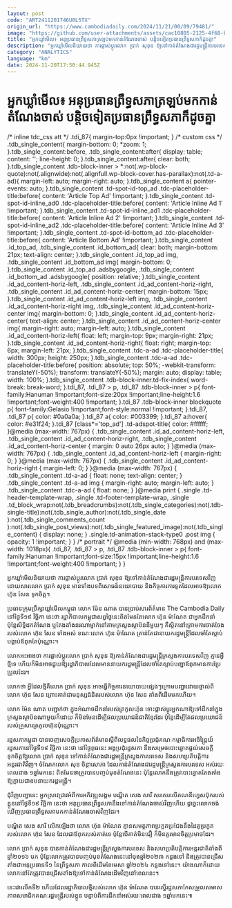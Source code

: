 ```yaml
---
layout: post
code: "ART2411201746U0L5TX"
origin_url: "https://www.cambodiadaily.com/2024/11/21/00/09/79481/"
image: "https://github.com/user-attachments/assets/cac10805-2125-4f68-be35-ab557c4092e3"
title: "អ្នក​ឃ្លាំមើល៖ អនុប្រធាន​ព្រឹទ្ធសភា​ត្រឡប់​មក​កាន់​តំណែង​ចាស់ បន្តិច​ទៀត​ប្រធាន​ព្រឹទ្ធសភា​ក៏​ដូច​គ្នា"
description: "អ្នក​ឃ្លាំមើល​និយាយ​ថា ការ​ផ្លាស់ប្ដូរ​លោក ប្រាក់ សុខុន ឱ្យ​ទៅ​កាន់​តំណែង​ជា​រដ្ឋមន្ត្រី​ការបរទេស​វិញ ដោយសារ​លោក ប្រាក់ សុខុន មាន​ទាំង​បទពិសោធន៍​នយោបាយ និង​កិច្ចការ​ការទូត​ដែល​អាច​ឱ្យ​លោក ហ៊ុន សែន ទុកចិត្ត។"
category: "ANALYTICS"
language: "km"
date: 2024-11-20T17:50:44.945Z
---
```


# អ្នក​ឃ្លាំមើល៖ អនុប្រធាន​ព្រឹទ្ធសភា​ត្រឡប់​មក​កាន់​តំណែង​ចាស់ បន្តិច​ទៀត​ប្រធាន​ព្រឹទ្ធសភា​ក៏​ដូច​គ្នា

/\* inline tdc\_css att \*/ .tdi\_87{ margin-top:0px !important; } /\* custom css \*/ .tdb\_single\_content{ margin-bottom: 0; \*zoom: 1; }.tdb\_single\_content:before, .tdb\_single\_content:after{ display: table; content: ''; line-height: 0; }.tdb\_single\_content:after{ clear: both; }.tdb\_single\_content .tdb-block-inner > \*:not(.wp-block-quote):not(.alignwide):not(.alignfull.wp-block-cover.has-parallax):not(.td-a-ad){ margin-left: auto; margin-right: auto; }.tdb\_single\_content a{ pointer-events: auto; }.tdb\_single\_content .td-spot-id-top\_ad .tdc-placeholder-title:before{ content: 'Article Top Ad' !important; }.tdb\_single\_content .td-spot-id-inline\_ad0 .tdc-placeholder-title:before{ content: 'Article Inline Ad 1' !important; }.tdb\_single\_content .td-spot-id-inline\_ad1 .tdc-placeholder-title:before{ content: 'Article Inline Ad 2' !important; }.tdb\_single\_content .td-spot-id-inline\_ad2 .tdc-placeholder-title:before{ content: 'Article Inline Ad 3' !important; }.tdb\_single\_content .td-spot-id-bottom\_ad .tdc-placeholder-title:before{ content: 'Article Bottom Ad' !important; }.tdb\_single\_content .id\_top\_ad, .tdb\_single\_content .id\_bottom\_ad{ clear: both; margin-bottom: 21px; text-align: center; }.tdb\_single\_content .id\_top\_ad img, .tdb\_single\_content .id\_bottom\_ad img{ margin-bottom: 0; }.tdb\_single\_content .id\_top\_ad .adsbygoogle, .tdb\_single\_content .id\_bottom\_ad .adsbygoogle{ position: relative; }.tdb\_single\_content .id\_ad\_content-horiz-left, .tdb\_single\_content .id\_ad\_content-horiz-right, .tdb\_single\_content .id\_ad\_content-horiz-center{ margin-bottom: 15px; }.tdb\_single\_content .id\_ad\_content-horiz-left img, .tdb\_single\_content .id\_ad\_content-horiz-right img, .tdb\_single\_content .id\_ad\_content-horiz-center img{ margin-bottom: 0; }.tdb\_single\_content .id\_ad\_content-horiz-center{ text-align: center; }.tdb\_single\_content .id\_ad\_content-horiz-center img{ margin-right: auto; margin-left: auto; }.tdb\_single\_content .id\_ad\_content-horiz-left{ float: left; margin-top: 9px; margin-right: 21px; }.tdb\_single\_content .id\_ad\_content-horiz-right{ float: right; margin-top: 6px; margin-left: 21px; }.tdb\_single\_content .tdc-a-ad .tdc-placeholder-title{ width: 300px; height: 250px; }.tdb\_single\_content .tdc-a-ad .tdc-placeholder-title:before{ position: absolute; top: 50%; -webkit-transform: translateY(-50%); transform: translateY(-50%); margin: auto; display: table; width: 100%; }.tdb\_single\_content .tdb-block-inner.td-fix-index{ word-break: break-word; }.tdi\_87, .tdi\_87 > p, .tdi\_87 .tdb-block-inner > p{ font-family:Hanuman !important;font-size:20px !important;line-height:1.6 !important;font-weight:400 !important; }.tdi\_87 .tdb-block-inner blockquote p{ font-family:Gelasio !important;font-style:normal !important; }.tdi\_87, .tdi\_87 p{ color: #0a0a0a; }.tdi\_87 a{ color: #003399; }.tdi\_87 a:hover{ color: #e31f24; }.tdi\_87 \[class\*='top\_ad'\] .td-adspot-title{ color: #ffffff; }@media (max-width: 767px) { .tdb\_single\_content .id\_ad\_content-horiz-left, .tdb\_single\_content .id\_ad\_content-horiz-right, .tdb\_single\_content .id\_ad\_content-horiz-center { margin: 0 auto 26px auto; } }@media (max-width: 767px) { .tdb\_single\_content .id\_ad\_content-horiz-left { margin-right: 0; } }@media (max-width: 767px) { .tdb\_single\_content .id\_ad\_content-horiz-right { margin-left: 0; } }@media (max-width: 767px) { .tdb\_single\_content .td-a-ad { float: none; text-align: center; } .tdb\_single\_content .td-a-ad img { margin-right: auto; margin-left: auto; } .tdb\_single\_content .tdc-a-ad { float: none; } }@media print { .single .td-header-template-wrap, .single .td-footer-template-wrap, .single .td\_block\_wrap:not(.tdb\_breadcrumbs):not(.tdb\_single\_categories):not(.tdb-single-title):not(.tdb\_single\_author):not(.tdb\_single\_date ):not(.tdb\_single\_comments\_count ):not(.tdb\_single\_post\_views):not(.tdb\_single\_featured\_image):not(.tdb\_single\_content) { display: none; } .single.td-animation-stack-type0 .post img { opacity: 1 !important; } } /\* portrait \*/ @media (min-width: 768px) and (max-width: 1018px){ .tdi\_87, .tdi\_87 > p, .tdi\_87 .tdb-block-inner > p{ font-family:Hanuman !important;font-size:15px !important;line-height:1.6 !important;font-weight:400 !important; } }

អ្នក​ឃ្លាំមើល​និយាយ​ថា ការ​ផ្លាស់ប្ដូរ​លោក ប្រាក់ សុខុន ឱ្យ​ទៅ​កាន់​តំណែង​ជា​រដ្ឋមន្ត្រី​ការបរទេស​វិញ ដោយសារ​លោក ប្រាក់ សុខុន មាន​ទាំង​បទពិសោធន៍​នយោបាយ និង​កិច្ចការ​ការទូត​ដែល​អាច​ឱ្យ​លោក ហ៊ុន សែន ទុកចិត្ត។

ប្រធាន​ក្រុមប្រឹក្សា​ឃ្លាំមើល​កម្ពុជា លោក ម៉ែន ណាត បាន​ប្រាប់​សារព័ត៌មាន The Cambodia Daily នៅ​ថ្ងៃទី​១៩ វិច្ឆិកា នេះ​ថា រដ្ឋាភិបាល​កម្ពុជា​សព្វថ្ងៃ​នេះ​ពិត​មែន​តែ​លោក ហ៊ុន ម៉ាណែត ជា​អ្នក​ដឹកនាំ ប៉ុន្តែ​សិទ្ធិ​ដក​តំណែង ឬ​តែងតាំង​នរណា​ម្នាក់​នៅ​តាម​ក្រសួង​ស្ថាប័ន​នីមួយៗ គឺ​ស្ថិត​នៅ​ក្រោម​ការ​ចាត់ចែង​របស់​លោក ហ៊ុន សែន ទាំងអស់ ខណៈ​លោក ហ៊ុន ម៉ាណែត គ្រាន់តែ​ជា​នាយករដ្ឋមន្ត្រី​ដែល​ចាំ​តែ​ស្ដាប់​បង្គាប់​ឪពុក​តែប៉ុណ្ណោះ។

លោក​អះអាង​ថា ការ​ផ្លាស់ប្ដូរ​លោក ប្រាក់ សុខុន ឱ្យ​កាន់​តំណែង​ជា​រដ្ឋមន្ត្រី​ក្រសួង​ការបរទេស​វិញ គ្មាន​អ្វី​ថ្មី​ទេ ហើយ​ក៏​មិន​អាច​ជួយ​ឱ្យ​រដ្ឋាភិបាល​ដែល​មាន​នាយករដ្ឋមន្ត្រី​ដែល​ចាំ​តែ​ស្តាប់​បញ្ជា​ឪពុក​មាន​ការ​ប្រែប្រួល​ដែរ។

លោក​ថា អ្វី​ដែល​ថ្មី​គឺ​លោក ប្រាក់ សុខុន អាច​ធ្វើ​កិច្ចការ​នយោបាយ​ផ្សេងៗ​ក្រោម​បញ្ជា​ដោយ​ផ្ទាល់​ពី​លោក ហ៊ុន សែន ព្រោះ​គាត់​ជា​មនុស្ស​ជំនិត​របស់​លោក ហ៊ុន សែន តាំង​ពី​ដើម​មក​ហើយ។

លោក ម៉ែន ណាត បញ្ជាក់​ថា ក្នុង​អំណាច​ដឹកនាំ​របស់​ត្រកូល​ហ៊ុន ទោះ​ផ្លាស់ប្ដូរ​អ្នក​ណា​ឱ្យ​ទៅ​ដឹកនាំ​ក្នុង​ក្រសួង​ស្ថាប័ន​ណា​មួយ​ក៏ដោយ ក៏​មិនមែន​ដើម្បី​ផល​ប្រយោជន៍​ជាតិ​ខ្មែរ​ដែរ ប៉ុន្តែ​ដើម្បី​តែ​ផល​ប្រយោជន៍​របស់​គ្រួសារ​ត្រកូល​ហ៊ុន​ប៉ុណ្ណោះ។

រដ្ឋសភា​កម្ពុជា បាន​ចេញ​សេចក្តី​ប្រកាស​ព័ត៌មាន​ស្ដីពី​លទ្ធផល​នៃ​កិច្ចប្រជុំ​គណៈកម្មាធិការ​អចិន្ត្រៃយ៍​រដ្ឋសភា​នៅ​ថ្ងៃទី​១៩ វិច្ឆិកា នេះ​ថា នៅ​ថ្ងៃ​ពុធ​នេះ អង្គប្រជុំ​រដ្ឋសភា នឹង​សម្រេច​បោះឆ្នោត​ផ្តល់​សេចក្តី​ទុកចិត្ត​ឱ្យ​លោក ប្រាក់ សុខុន ទៅ​កាន់​តំណែង​ជា​រដ្ឋមន្ត្រី​ក្រសួង​ការបរទេស និង​សហប្រតិបត្តិការ​អន្តរជាតិ​វិញ។ ចំណែក​លោក សុខ ចិន្តាសោភា ដែល​កាន់​តំណែង​ជា​រដ្ឋមន្ត្រី​ក្រសួង​ការបរទេស អស់​រយៈពេល​ជាង ១​ឆ្នាំ​មក​នេះ ពិត​មែន​ថា​ត្រូវ​បាន​បញ្ចប់​មុខតំណែង​នេះ ប៉ុន្តែ​លោក​នឹង​ត្រូវ​បោះឆ្នោត​តែងតាំង​ឱ្យ​ក្លាយ​ជា​ឧបនាយករដ្ឋមន្ត្រី។

ជុំវិញ​បញ្ហា​នេះ អ្នក​ស្រាវជ្រាវ​អំពី​ការ​អភិវឌ្ឍ​សង្គម បណ្ឌិត សេង សារី សរសេរ​លើ​គណនី​ហ្វេសប៊ុក​របស់​ខ្លួន​នៅ​ថ្ងៃទី​១៩ វិច្ឆិកា នេះ​ថា អនុប្រធាន​ព្រឹទ្ធសភា​នឹង​ទៅ​កាន់​តំណែង​ចាស់​វិញ​ហើយ ដូច្នេះ​លោក​ចង់​ឃើញ​ប្រធាន​ព្រឹទ្ធសភា​មក​កាន់​តំណែង​ចាស់​វិញ​ដែរ។

បណ្ឌិត សេង សារី លើកឡើង​ថា លោក ហ៊ុន ម៉ាណែត គ្មាន​សមត្ថភាព​ប្រកួតប្រជែង​នឹង​ដៃគូ​ប្រកួត​របស់​លោក ហ៊ុន សែន ដែល​ជា​ឪពុក​របស់​គាត់​ទេ ប៉ុន្តែ​បើ​គាត់​មិន​ជឿ ក៏​មិន​គួរ​មាន​ចិត្ត​ប្រមាថ​ដែរ។

លោក ប្រាក់ សុខុន បាន​កាន់​តំណែង​ជា​រដ្ឋមន្ត្រី​ក្រសួង​ការបរទេស និង​សហប្រតិបត្តិការ​អន្តរជាតិ​តាំងពី​ឆ្នាំ​២០១៦ មក ប៉ុន្តែ​លោក​ត្រូវ​បាន​បញ្ចប់​មុខតំណែង​នេះ​នៅ​ចុង​ឆ្នាំ​២០២៣ កន្លង​ទៅ និង​ត្រូវ​បាន​ជ្រើសតាំង​ជា​អនុប្រធាន​ទី​១ នៃ​ព្រឹទ្ធសភា កាលពី​ដើម​ខែ​មេសា ឆ្នាំ​២០២៤ កន្លង​ទៅ​នេះ។ យ៉ាងណាក៏ដោយ លោក​នៅតែ​ត្រូវ​បាន​ជ្រើសតាំង​ឱ្យ​ទៅ​កាន់​តំណែង​ដើម​វិញ​នៅ​ពេលនេះ។

នេះ​ជា​លើក​ទី​២ ហើយ​ដែល​រដ្ឋាភិបាល​ថ្មី​របស់​លោក ហ៊ុន ម៉ាណែត បាន​ស្នើ​រដ្ឋសភា​កែសម្រួល​សមាសភាព​សមាជិក​គណៈរដ្ឋមន្ត្រី​របស់​ខ្លួន បន្ទាប់ពី​ការ​ដឹកនាំ​អស់​រយៈពេល​ជាង ១​ឆ្នាំ​មក​នេះ៕